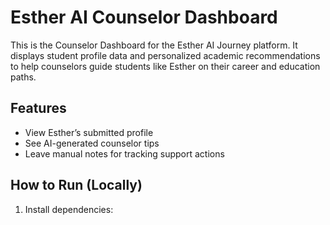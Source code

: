 # Esther AI Counselor Dashboard

This is the Counselor Dashboard for the Esther AI Journey platform. It displays student profile data and personalized academic recommendations to help counselors guide students like Esther on their career and education paths.

## Features
- View Esther’s submitted profile
- See AI-generated counselor tips
- Leave manual notes for tracking support actions

## How to Run (Locally)
1. Install dependencies:
